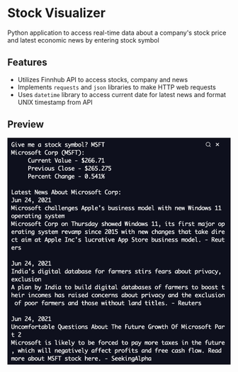 # Stock Visualizer
Python application to access real-time data about a company's stock price and latest economic news by entering stock symbol

## Features
* Utilizes Finnhub API to access stocks, company and news
* Implements `requests` and `json` libraries to make HTTP web requests
* Uses `datetime` library to access current date for latest news and format UNIX timestamp from API

## Preview
![image](VisualizerExample.png)